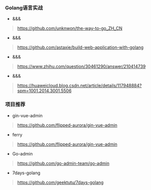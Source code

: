 ### Golang语言实战

- &&&
> https://github.com/unknwon/the-way-to-go_ZH_CN
- &&&
> https://github.com/astaxie/build-web-application-with-golang
- &&&
> https://www.zhihu.com/question/30461290/answer/210414739
- &&&
> https://huaweicloud.blog.csdn.net/article/details/117948884?spm=1001.2014.3001.5506

### 项目推荐
- gin-vue-admin
> https://github.com/flipped-aurora/gin-vue-admin

- ferry
> https://github.com/flipped-aurora/gin-vue-admin

- Go-admin
> https://github.com/go-admin-team/go-admin

- 7days-golang
> https://github.com/geektutu/7days-golang
